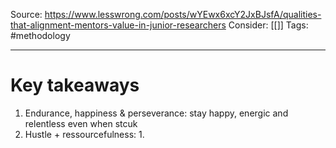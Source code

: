 Source: https://www.lesswrong.com/posts/wYEwx6xcY2JxBJsfA/qualities-that-alignment-mentors-value-in-junior-researchers
Consider: [[]]
Tags: #methodology 
______________

# Key takeaways

1. Endurance, happiness & perseverance: stay happy, energic and relentless even when stcuk
2. Hustle + ressourcefulness: 
	1. 